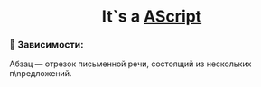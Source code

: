 <h1 align="center">It`s a <a href="https://github.com/mofee1/AScript" target="_blank">AScript</a></h1>
<h3 align="left" text-align"center"> &#129527; Зависимости:</h3>
<p>Абзац — отрезок письменной речи, состоящий из нескольких п\nредложений.</p>
